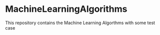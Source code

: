 # MachineLearningAlgorithms
This repository contains the Machine Learning Algorthms with some test case
